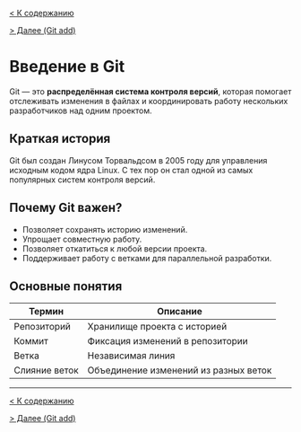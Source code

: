 [< К содержанию](readme.md) 

[ > Далее (Git add)](./add.md)
# Введение в Git

Git — это **распределённая система контроля версий**, которая помогает отслеживать изменения в файлах и координировать работу нескольких разработчиков над одним проектом.
## Краткая история

Git был создан Линусом Торвальдсом в 2005 году для управления исходным кодом ядра Linux. С тех пор он стал одной из самых популярных систем контроля версий.
## Почему Git важен?

- Позволяет сохранять историю изменений.
- Упрощает совместную работу.
- Позволяет откатиться к любой версии проекта.
- Поддерживает работу с ветками для параллельной разработки.



## Основные понятия

| Термин       | Описание                                 |
|--------------|-------------------------------------------|
| Репозиторий  | Хранилище проекта с историей    |
| Коммит       | Фиксация изменений в репозитории                  |
| Ветка        | Независимая линия                |
| Слияние веток| Объединение изменений из разных веток     |

---
[< К содержанию](readme.md) 

[ > Далее (Git add)](./add.md)